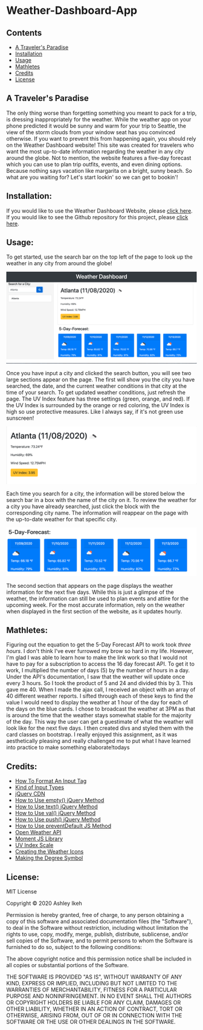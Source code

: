 # Weather-Dashboard-App

## Contents

* [A Traveler's Paradise](#a-travelers-paradise)
* [Installation](#installation)
* [Usage](#usage)
* [Mathletes](#mathletes)
* [Credits](#credits)
* [License](#license)


## A Traveler's Paradise

The only thing worse than forgetting something you meant to pack for a trip, is dressing inappropriately for the weather. While the weather app on your phone predicted it would be sunny and warm for your trip to Seattle, the view of the storm clouds from your window seat has you convinced otherwise. If you want to prevent this from happening again, you should rely on the Weather Dashboard website!
This site was created for travelers who want the most up-to-date information regarding the weather in any city around the globe. Not to mention, the website features a five-day forecast which you can use to plan trip outfits, events, and even dining options. Because nothing says vacation like margarita on a bright, sunny beach. So what are you waiting for? Let's start lookin' so we can get to bookin'!

## Installation:

If you would like to use the Weather Dashboard Website, please [click here](https://aikeh2021.github.io/Weather-Dashboard-App/). If you would like to see the Github repository for this project, please [click here](https://github.com/Aikeh2021/Weather-Dashboard-App).

## Usage:

To get started, use the search bar on the top left of the page to look up the weather in any city from around the globe! 

![Welcome to the Weather Dashboard!](components/assets/weather-dashboard-overview.png)

Once you have input a city and clicked the search button, you will see two large sections appear on the page. The first will show you the city you have searched, the date, and the current weather conditions in that city at the time of your search. To get updated weather conditions, just refresh the page. The UV Index feature has three settings (green, orange, and red). If the UV Index is surrounded by the orange or red coloring, the UV Index is high so use protective measures. Like I always say, if it's not green use sunscreen! 

![Current weather](components/assets/todays-forecast-screenshot.png)

Each time you search for a city, the information will be stored below the search bar in a box with the name of the city on it. To review the weather for a city you have already searched, just click the block with the corresponding city name. The information will reappear on the page with the up-to-date weather for that specific city.

![Five day forecast](components/assets/five-day-forecast-screenshot.png)

The second section that appears on the page displays the weather information for the next five days. While this is just a glimpse of the weather, the information can still be used to plan events and attire for the upcoming week. For the most accurate information, rely on the weather when displayed in the first section of the website, as it updates hourly.


## Mathletes:

Figuring out the equation to get the 5-Day Forecast API to work took *three hours*. I don't think I've ever furrowed my brow so hard in my life. However, I'm glad I was able to learn how to make the link work so that I would not have to pay for a subscription to access the 16 day forecast API. 
To get it to work, I multiplied the number of days (5) by the number of hours in a day. Under the API's documentation, I saw that the weather will update once every 3 hours. So I took the product of 5 and 24 and divided this by 3. This gave me 40. When I made the ajax call, I received an object with an array of 40 different weather reports. I sifted through each of these keys to find the value I would need to display the weather at 1 hour of the day for each of the days on the blue cards. I chose to broadcast the weather at 3PM as that is around the time that the weather stays somewhat stable for the majority of the day.
This way the user can get a guestimate of what the weather will look like for the next five days. I then created divs and styled them with the card classes on bootstrap. 
I really enjoyed this assignment, as it was aesthetically pleasing and really challenged me to put what I have learned into practice to make something elaborate!todays

## Credits:

* [How To Format An Input Tag](https://www.w3schools.com/html/html_form_input_types.asp)
* [Kind of Input Types](https://www.w3schools.com/html/html_form_input_types.asp)
* [jQuery CDN](https://code.jquery.com/)
* [How to Use empty() jQuery Method](https://www.w3schools.com/jquery/html_empty.asp)
* [How to Use text() jQuery Method](https://www.w3schools.com/jquery/html_text.asp)
* [How to Use val() jQuery Method](https://www.w3schools.com/jquery/html_val.asp)
* [How to Use push() jQuery Method](https://www.w3schools.com/jsref/jsref_push.asp)
* [How to Use preventDefault JS Method](https://developer.mozilla.org/en-US/docs/Web/API/Event/preventDefault)
* [Open Weather API](https://openweathermap.org/appid)
* [Moment JS Library](https://momentjs.com)
* [UV Index Scale](https://www.epa.gov/sunsafety/uv-index-scale-0)
* [Creating the Weather Icons](https://stackoverflow.com/questions/44177417/how-to-display-openweathermap-weather-icon)
* [Making the Degree Symbol](https://www.36degreesnorth.co/how-to)



## License:

MIT License

Copyright © 2020 Ashley Ikeh

Permission is hereby granted, free of charge, to any person obtaining a copy
of this software and associated documentation files (the "Software"), to deal
in the Software without restriction, including without limitation the rights
to use, copy, modify, merge, publish, distribute, sublicense, and/or sell
copies of the Software, and to permit persons to whom the Software is
furnished to do so, subject to the following conditions:

The above copyright notice and this permission notice shall be included in all
copies or substantial portions of the Software.

THE SOFTWARE IS PROVIDED "AS IS", WITHOUT WARRANTY OF ANY KIND, EXPRESS OR
IMPLIED, INCLUDING BUT NOT LIMITED TO THE WARRANTIES OF MERCHANTABILITY,
FITNESS FOR A PARTICULAR PURPOSE AND NONINFRINGEMENT. IN NO EVENT SHALL THE
AUTHORS OR COPYRIGHT HOLDERS BE LIABLE FOR ANY CLAIM, DAMAGES OR OTHER
LIABILITY, WHETHER IN AN ACTION OF CONTRACT, TORT OR OTHERWISE, ARISING FROM,
OUT OF OR IN CONNECTION WITH THE SOFTWARE OR THE USE OR OTHER DEALINGS IN THE
SOFTWARE.



